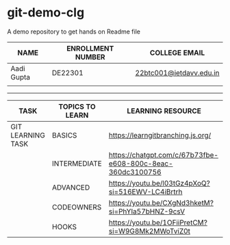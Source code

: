 # git-demo-clg
A demo repository to get hands on Readme file

| NAME       | ENROLLMENT NUMBER | COLLEGE EMAIL           |
|------------|-------------------|-------------------------|
| Aadi Gupta | DE22301           | 22btc001@ietdavv.edu.in |
|            |                   |                         |

----

| TASK               | TOPICS TO LEARN  | LEARNING RESOURCE                                          |
|--------------------|------------------|------------------------------------------------------------|
| GIT LEARNING TASK  | BASICS           | https://learngitbranching.js.org/                          |
|                    | INTERMEDIATE     | https://chatgpt.com/c/67b73fbe-e608-800c-8eac-360dc3100756 |
|                    | ADVANCED         | https://youtu.be/l03tGz4pXoQ?si=516EWV-LC4iBrtrh           |
|                    | CODEOWNERS       | https://youtu.be/CXgNd3hketM?si=PhYIa57bHNZ-9csV           |
|                    | HOOKS            | https://youtu.be/1OFiiPretCM?si=W9G8Mk2MWoTviZ0t           |
